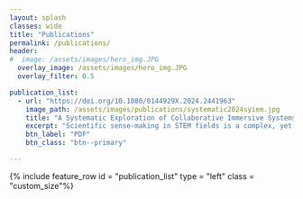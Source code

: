 ```yaml
---
layout: splash
classes: wide
title: "Publications"
permalink: /publications/
header:
#  image: /assets/images/hero_img.JPG
  overlay_image: /assets/images/hero_img.JPG
  overlay_filter: 0.5

publication_list:
  - url: "https://doi.org/10.1080/0144929X.2024.2441963"
    image_path: /assets/images/publications/systematic2024syiem.jpg
    title: "A Systematic Exploration of Collaborative Immersive Systems for Sense-making in STEM"
    excerpt: "Scientific sense-making in STEM fields is a complex, yet essential activity, that greatly benefits from collaborations. However, challenges associated with collaboration, such as the geographic separation of experts, access to specialised equipment, and meaningful data representation, often hinder this process. Solutions to collaborative challenges have been extensively explored in CSCW and HCI literature. Among such solutions, immersive systems offer novel data visualisations, interactions, and representations that can support collaborative sense-making in STEM fields. Recognising the increasing interest from HCI researchers on the intersection of collaboration and immersive systems, we conduct a systematic review to answer pertinent questions regarding the research landscape, the design and implementation of collaborative immersive systems for STEM sense-making. We find that current research leans towards synchronous collaborations, AR technology, and sense-making for learning in science domains. We further discuss prevalent trends and considerations observed in our findings, to inform future research directions."
    btn_label: "PDF"
    btn_class: "btn--primary"

---
```


<link rel="stylesheet" href="{{ site.baseurl }}/assets/css/style.css">

{% include feature_row id = "publication_list" type = "left" class = "custom_size"%}
